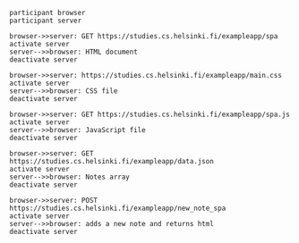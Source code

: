     participant browser
    participant server
    
    browser->>server: GET https://studies.cs.helsinki.fi/exampleapp/spa
    activate server
    server-->>browser: HTML document
    deactivate server

    browser->>server: https://studies.cs.helsinki.fi/exampleapp/main.css
    activate server
    server-->>browser: CSS file
    deactivate server
    
    browser->>server: GET https://studies.cs.helsinki.fi/exampleapp/spa.js
    activate server
    server-->>browser: JavaScript file
    deactivate server
    
    browser->>server: GET https://studies.cs.helsinki.fi/exampleapp/data.json
    activate server
    server-->>browser: Notes array
    deactivate server
    
    browser->>server: POST https://studies.cs.helsinki.fi/exampleapp/new_note_spa
    activate server
    server-->>browser: adds a new note and returns html
    deactivate server